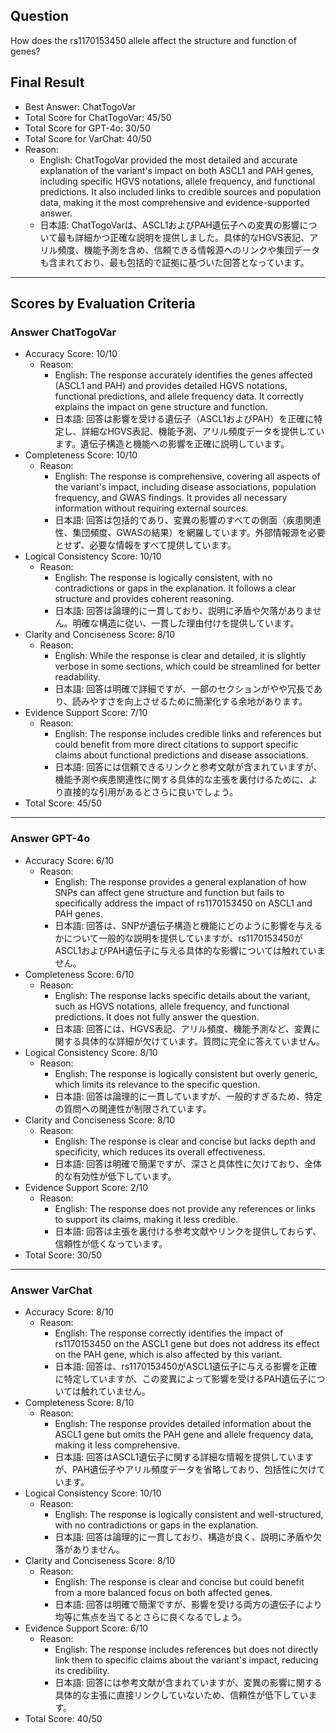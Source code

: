 ## Question

How does the rs1170153450 allele affect the structure and function of genes?

## Final Result

- Best Answer: ChatTogoVar
- Total Score for ChatTogoVar: 45/50
- Total Score for GPT-4o: 30/50
- Total Score for VarChat: 40/50
- Reason:
  - English: ChatTogoVar provided the most detailed and accurate explanation of the variant's impact on both ASCL1 and PAH genes, including specific HGVS notations, allele frequency, and functional predictions. It also included links to credible sources and population data, making it the most comprehensive and evidence-supported answer.
  - 日本語: ChatTogoVarは、ASCL1およびPAH遺伝子への変異の影響について最も詳細かつ正確な説明を提供しました。具体的なHGVS表記、アリル頻度、機能予測を含め、信頼できる情報源へのリンクや集団データも含まれており、最も包括的で証拠に基づいた回答となっています。

---

## Scores by Evaluation Criteria

### Answer ChatTogoVar
- Accuracy Score: 10/10
  - Reason: 
    - English: The response accurately identifies the genes affected (ASCL1 and PAH) and provides detailed HGVS notations, functional predictions, and allele frequency data. It correctly explains the impact on gene structure and function.
    - 日本語: 回答は影響を受ける遺伝子（ASCL1およびPAH）を正確に特定し、詳細なHGVS表記、機能予測、アリル頻度データを提供しています。遺伝子構造と機能への影響を正確に説明しています。
- Completeness Score: 10/10
  - Reason: 
    - English: The response is comprehensive, covering all aspects of the variant's impact, including disease associations, population frequency, and GWAS findings. It provides all necessary information without requiring external sources.
    - 日本語: 回答は包括的であり、変異の影響のすべての側面（疾患関連性、集団頻度、GWASの結果）を網羅しています。外部情報源を必要とせず、必要な情報をすべて提供しています。
- Logical Consistency Score: 10/10
  - Reason: 
    - English: The response is logically consistent, with no contradictions or gaps in the explanation. It follows a clear structure and provides coherent reasoning.
    - 日本語: 回答は論理的に一貫しており、説明に矛盾や欠落がありません。明確な構造に従い、一貫した理由付けを提供しています。
- Clarity and Conciseness Score: 8/10
  - Reason: 
    - English: While the response is clear and detailed, it is slightly verbose in some sections, which could be streamlined for better readability.
    - 日本語: 回答は明確で詳細ですが、一部のセクションがやや冗長であり、読みやすさを向上させるために簡潔化する余地があります。
- Evidence Support Score: 7/10
  - Reason: 
    - English: The response includes credible links and references but could benefit from more direct citations to support specific claims about functional predictions and disease associations.
    - 日本語: 回答には信頼できるリンクと参考文献が含まれていますが、機能予測や疾患関連性に関する具体的な主張を裏付けるために、より直接的な引用があるとさらに良いでしょう。
- Total Score: 45/50

---

### Answer GPT-4o
- Accuracy Score: 6/10
  - Reason: 
    - English: The response provides a general explanation of how SNPs can affect gene structure and function but fails to specifically address the impact of rs1170153450 on ASCL1 and PAH genes.
    - 日本語: 回答は、SNPが遺伝子構造と機能にどのように影響を与えるかについて一般的な説明を提供していますが、rs1170153450がASCL1およびPAH遺伝子に与える具体的な影響については触れていません。
- Completeness Score: 6/10
  - Reason: 
    - English: The response lacks specific details about the variant, such as HGVS notations, allele frequency, and functional predictions. It does not fully answer the question.
    - 日本語: 回答には、HGVS表記、アリル頻度、機能予測など、変異に関する具体的な詳細が欠けています。質問に完全に答えていません。
- Logical Consistency Score: 8/10
  - Reason: 
    - English: The response is logically consistent but overly generic, which limits its relevance to the specific question.
    - 日本語: 回答は論理的に一貫していますが、一般的すぎるため、特定の質問への関連性が制限されています。
- Clarity and Conciseness Score: 8/10
  - Reason: 
    - English: The response is clear and concise but lacks depth and specificity, which reduces its overall effectiveness.
    - 日本語: 回答は明確で簡潔ですが、深さと具体性に欠けており、全体的な有効性が低下しています。
- Evidence Support Score: 2/10
  - Reason: 
    - English: The response does not provide any references or links to support its claims, making it less credible.
    - 日本語: 回答は主張を裏付ける参考文献やリンクを提供しておらず、信頼性が低くなっています。
- Total Score: 30/50

---

### Answer VarChat
- Accuracy Score: 8/10
  - Reason: 
    - English: The response correctly identifies the impact of rs1170153450 on the ASCL1 gene but does not address its effect on the PAH gene, which is also affected by this variant.
    - 日本語: 回答は、rs1170153450がASCL1遺伝子に与える影響を正確に特定していますが、この変異によって影響を受けるPAH遺伝子については触れていません。
- Completeness Score: 8/10
  - Reason: 
    - English: The response provides detailed information about the ASCL1 gene but omits the PAH gene and allele frequency data, making it less comprehensive.
    - 日本語: 回答はASCL1遺伝子に関する詳細な情報を提供していますが、PAH遺伝子やアリル頻度データを省略しており、包括性に欠けています。
- Logical Consistency Score: 10/10
  - Reason: 
    - English: The response is logically consistent and well-structured, with no contradictions or gaps in the explanation.
    - 日本語: 回答は論理的に一貫しており、構造が良く、説明に矛盾や欠落がありません。
- Clarity and Conciseness Score: 8/10
  - Reason: 
    - English: The response is clear and concise but could benefit from a more balanced focus on both affected genes.
    - 日本語: 回答は明確で簡潔ですが、影響を受ける両方の遺伝子により均等に焦点を当てるとさらに良くなるでしょう。
- Evidence Support Score: 6/10
  - Reason: 
    - English: The response includes references but does not directly link them to specific claims about the variant's impact, reducing its credibility.
    - 日本語: 回答には参考文献が含まれていますが、変異の影響に関する具体的な主張に直接リンクしていないため、信頼性が低下しています。
- Total Score: 40/50